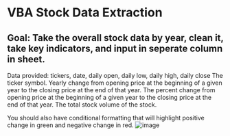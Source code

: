 # VBA Stock Data Extraction

## Goal: Take the overall stock data by year, clean it, take key indicators, and input in seperate column in sheet.

Data provided: tickers, date, daily open, daily low, daily high, daily close
The ticker symbol.
Yearly change from opening price at the beginning of a given year to the closing price at the end of that year.
The percent change from opening price at the beginning of a given year to the closing price at the end of that year.
The total stock volume of the stock.

You should also have conditional formatting that will highlight positive change in green and negative change in red.
![image](https://user-images.githubusercontent.com/61367502/109603710-d5ec4f80-7ae7-11eb-8145-801b476bf1d1.png)
